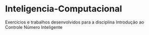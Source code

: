 # Inteligencia-Computacional
Exercícios e trabalhos desenvolvidos para a disciplina Introdução ao Controle Número Inteligente

